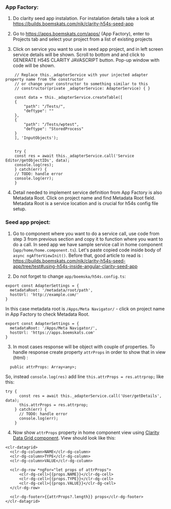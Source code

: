 
### App Factory:

1. Do clarity seed app instalation. For instalation details take a look at https://builds.boemskats.com/nik/clarity-h54s-seed-app

2. Go to https://apps.boemskats.com/apps/ (App Factory), enter to Projects tab and select your project from a list of existing projects

3. Click on service you want to use in seed app project, and in left screen service details will be shown. Scroll to bottom and and click to GENERATE H54S CLARITY JAVASCRIPT button.   Pop-up window with code will be shown.

```
    // Replace this._adapterService with your injected adapter property name from the constructor
    // or change your constructor to something similar to this
    // constructor(private _adapterService: AdapterService) { }

    const data = this._adapterService.createTable([
    {
        "path": "/Tests/",
        "deftype": ""
    },
    {
        "path": "/Tests/wptest",
        "deftype": "StoredProcess"
    }
    ], 'InputObjects');


    try {
    const res = await this._adapterService.call('Service Editor/getObjectIDs', data);
    console.log(res);
    } catch(err) {
    // TODO: handle error
    console.log(err);
    }
```

4. Detail needed to implement service definition from App Factory is also Metadata Root. Click on project name and find Metadata Root field. Metadata Root is a service location and is crucial for h54s config file setup.

### Seed app project:

1. Go to component where you want to do a service call, use code from step 3 from previous section and copy it to function where you want to do a call. In seed app we have sample service call in home component (`app/home/home.component.ts`). Let's paste copied code inside body of `async ngAfterViewInit()`.
Before that, good article to read is : 
https://builds.boemskats.com/nik/clarity-h54s-seed-app/tree/test#using-h54s-inside-angular-clarity-seed-app

2. Do not forget to change `app/boemska/h54s.config.ts`:

```// h54s settings - for more information go to https://github.com/Boemska/h54s
export const AdapterSettings = {
  metadataRoot: '/metadata/root/path',
  hostUrl: 'http://example.com/' 
}
```
In this case metadata root is `/Apps/Meta Navigator/` - click on project name in App Factory to check Metadata Root.

```
export const AdapterSettings = {
  metadataRoot: '/Apps/Meta Navigator/',
  hostUrl: 'https://apps.boemskats.com' 
}
```
3. In most cases response will be object with couple of properties. To handle response create property `attrProps` in order to show that in view (html) :

```
  public attrProps: Array<any>;
```

So, instead `console.log(res)` add line  `this.attrProps = res.attrprop;` like this: 
```
try {
      const res = await this._adapterService.call('User/getDetails', data);
      this.attrProps = res.attrprop;
    } catch(err) {
      // TODO: handle error
      console.log(err);
    }
```
4. Now show `attrProps` property in home component view using [Clarity Data Grid component](https://vmware.github.io/clarity/documentation/v0.13/datagrid/structure). View should look like this:

```
<clr-datagrid>
  <clr-dg-column>NAME</clr-dg-column>
  <clr-dg-column>TYPE</clr-dg-column>
  <clr-dg-column>VALUE</clr-dg-column>

  <clr-dg-row *ngFor="let props of attrProps">
      <clr-dg-cell>{{props.NAME}}</clr-dg-cell>
      <clr-dg-cell>{{props.TYPE}}</clr-dg-cell>
      <clr-dg-cell>{{props.VALUE}}</clr-dg-cell>
  </clr-dg-row>

  <clr-dg-footer>{{attrProps?.length}} props</clr-dg-footer>
</clr-datagrid>
```
